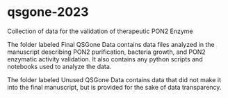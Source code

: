 # qsgone-2023
Collection of data for the validation of therapeutic PON2 Enzyme

The folder labeled Final QSGone Data contains data files analyzed in the manuscript describing PON2 purification, bacteria growth, and PON2 enzymatic activity validation. It also contains any python scripts and notebooks used to analyze the data. 

The folder labeled Unused QSGone Data contains data that did not make it into the final manuscript, but is provided for the sake of data transparency. 
